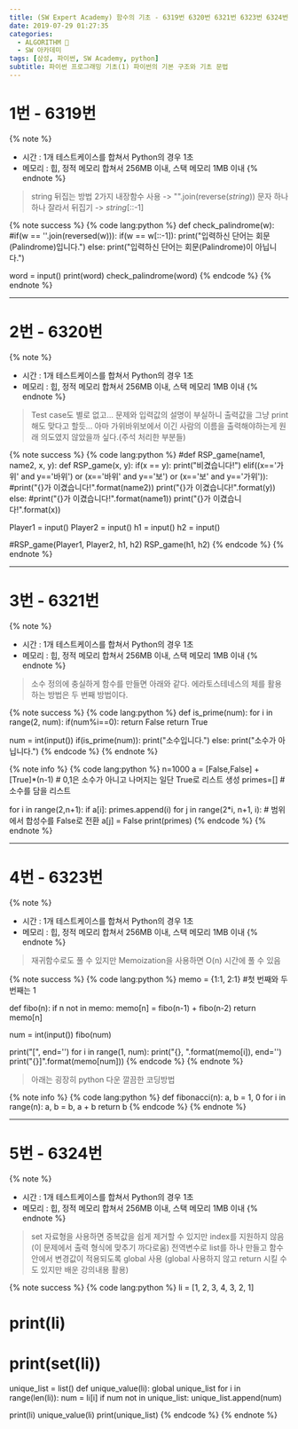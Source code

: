 ```yaml
---
title: (SW Expert Academy) 함수의 기초 - 6319번 6320번 6321번 6323번 6324번
date: 2019-07-29 01:27:35
categories:
  - ALGORITHM 🎯
  - SW 아카데미
tags: [삼성, 파이썬, SW Academy, python]
subtitle: 파이썬 프로그래밍 기초(1) 파이썬의 기본 구조와 기초 문법
---
```


# 1번 - 6319번

{% note %}

- 시간 : 1개 테스트케이스를 합쳐서 Python의 경우 1초
- 메모리 : 힙, 정적 메모리 합쳐서 256MB 이내, 스택 메모리 1MB 이내
  {% endnote %}

> string 뒤집는 방법 2가지
> 내장함수 사용 -> "".join(reverse(_string_))
> 문자 하나하나 잘라서 뒤집기 -> _string_[::-1]

{% note success %}
{% code lang:python %}
def check_palindrome(w):
#if(w == ''.join(reversed(w))):
if(w == w[::-1]):
print("입력하신 단어는 회문(Palindrome)입니다.")
else:
print("입력하신 단어는 회문(Palindrome)이 아닙니다.")

word = input()
print(word)
check_palindrome(word)
{% endcode %}
{% endnote %}

---

# 2번 - 6320번

{% note %}

- 시간 : 1개 테스트케이스를 합쳐서 Python의 경우 1초
- 메모리 : 힙, 정적 메모리 합쳐서 256MB 이내, 스택 메모리 1MB 이내
  {% endnote %}

> Test case도 별로 없고... 문제와 입력값의 설명이 부실하니 출력값을 그냥 print해도 맞다고 할듯...
> 아마 가위바위보에서 이긴 사람의 이름을 출력해야하는게 원래 의도였지 않았을까 싶다.(주석 처리한 부분들)

{% note success %}
{% code lang:python %}
#def RSP_game(name1, name2, x, y):
def RSP_game(x, y):
if(x == y):
print("비겼습니다!")
elif((x=='가위' and y=='바위') or (x=='바위' and y=='보') or (x=='보' and y=='가위')):
#print("{}가 이겼습니다!".format(name2))
print("{}가 이겼습니다!".format(y))
else:
#print("{}가 이겼습니다!".format(name1))
print("{}가 이겼습니다!".format(x))

Player1 = input()
Player2 = input()
h1 = input()
h2 = input()

#RSP_game(Player1, Player2, h1, h2)
RSP_game(h1, h2)
{% endcode %}
{% endnote %}

---

# 3번 - 6321번

{% note %}

- 시간 : 1개 테스트케이스를 합쳐서 Python의 경우 1초
- 메모리 : 힙, 정적 메모리 합쳐서 256MB 이내, 스택 메모리 1MB 이내
  {% endnote %}

> 소수 정의에 충실하게 함수를 만들면 아래와 같다.
> 에라토스테네스의 체를 활용하는 방법은 두 번째 방법이다.

{% note success %}
{% code lang:python %}
def is_prime(num):
for i in range(2, num):
if(num%i==0):
return False
return True

num = int(input())
if(is_prime(num)):
print("소수입니다.")
else:
print("소수가 아닙니다.")
{% endcode %}
{% endnote %}

{% note info %}
{% code lang:python %}
n=1000
a = [False,False] + [True]\*(n-1) # 0,1은 소수가 아니고 나머지는 일단 True로 리스트 생성
primes=[] # 소수를 담을 리스트

for i in range(2,n+1):
if a[i]:
primes.append(i)
for j in range(2\*i, n+1, i): # 범위에서 합성수를 False로 전환
a[j] = False
print(primes)
{% endcode %}
{% endnote %}

---

# 4번 - 6323번

{% note %}

- 시간 : 1개 테스트케이스를 합쳐서 Python의 경우 1초
- 메모리 : 힙, 정적 메모리 합쳐서 256MB 이내, 스택 메모리 1MB 이내
  {% endnote %}

> 재귀함수로도 풀 수 있지만 Memoization을 사용하면 O(n) 시간에 풀 수 있음

{% note success %}
{% code lang:python %}
memo = {1:1, 2:1} #첫 번째와 두 번째는 1

def fibo(n):
if n not in memo:
memo[n] = fibo(n-1) + fibo(n-2)
return memo[n]

num = int(input())
fibo(num)

print("[", end='')
for i in range(1, num):
print("{}, ".format(memo[i]), end='')
print("{}]".format(memo[num]))
{% endcode %}
{% endnote %}

> 아래는 굉장히 python 다운 깔끔한 코딩방법

{% note info %}
{% code lang:python %}
def fibonacci(n):
a, b = 1, 0
for i in range(n):
a, b = b, a + b
return b
{% endcode %}
{% endnote %}

---

# 5번 - 6324번

{% note %}

- 시간 : 1개 테스트케이스를 합쳐서 Python의 경우 1초
- 메모리 : 힙, 정적 메모리 합쳐서 256MB 이내, 스택 메모리 1MB 이내
  {% endnote %}

> set 자료형을 사용하면 중복값을 쉽게 제거할 수 있지만 index를 지원하지 않음 (이 문제에서 출력 형식에 맞추기 까다로움)
> 전역변수로 list를 하나 만들고 함수 안에서 변경값이 적용되도록 global 사용 (global 사용하지 않고 return 시킬 수도 있지만 배운 강의내용 활용)

{% note success %}
{% code lang:python %}
li = [1, 2, 3, 4, 3, 2, 1]

# print(li)

# print(set(li))

unique_list = list()
def unique_value(li):
global unique_list
for i in range(len(li)):
num = li[i]
if num not in unique_list:
unique_list.append(num)

print(li)
unique_value(li)
print(unique_list)
{% endcode %}
{% endnote %}
